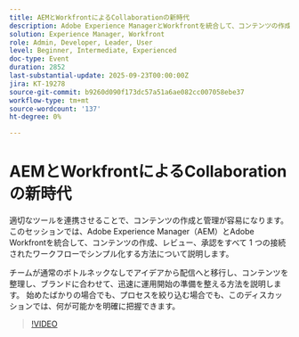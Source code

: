 ```yaml
---
title: AEMとWorkfrontによるCollaborationの新時代
description: Adobe Experience ManagerとWorkfrontを統合して、コンテンツの作成、レビュー、承認を簡素化する方法を説明します。 連携されたワークフローが、チームがコンテンツを整理し、ブランドに合わせ、ローンチの準備を整えながら、アイデアから配信にすばやく移行するのに役立つ仕組みを説明します。
solution: Experience Manager, Workfront
role: Admin, Developer, Leader, User
level: Beginner, Intermediate, Experienced
doc-type: Event
duration: 2852
last-substantial-update: 2025-09-23T00:00:00Z
jira: KT-19278
source-git-commit: b9260d090f173dc57a51a6ae082cc007058ebe37
workflow-type: tm+mt
source-wordcount: '137'
ht-degree: 0%

---
```



# AEMとWorkfrontによるCollaborationの新時代

適切なツールを連携させることで、コンテンツの作成と管理が容易になります。 このセッションでは、Adobe Experience Manager（AEM）とAdobe Workfrontを統合して、コンテンツの作成、レビュー、承認をすべて 1 つの接続されたワークフローでシンプル化する方法について説明します。

チームが通常のボトルネックなしでアイデアから配信へと移行し、コンテンツを整理し、ブランドに合わせて、迅速に運用開始の準備を整える方法を説明します。 始めたばかりの場合でも、プロセスを絞り込む場合でも、このディスカッションでは、何が可能かを明確に把握できます。

>[!VIDEO](https://video.tv.adobe.com/v/3475186/?learn=on&enablevpops)
